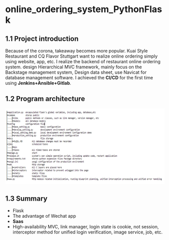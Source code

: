 # online_ordering_system_PythonFlask
## 1.1 Project introduction
Because of the corona, takeaway becomes more popular. Kuai Style Restaurant and CQ Flavor Stuttgart want to realize online ordering simply using website, app, etc. I realize the backend of restaurant online ordering system. design Hierarchical MVC framework, mainly focus on the Backstage management system, Design data sheet, use Navicat for database management software. I achieved the **CI/CD** for the first time using **Jenkins+Ansible+Gitlab**.

## 1.2 Program architecture
![image](https://github.com/chengkangck/online_ordering_system_PythonFlask/blob/main/images/code%20%20articture.png)

## 1.3 Summary

- Flask
- The advantage of Wechat app
- **Saas**
-  High-availability MVC, link manager, login state is cookie, not session, interceptor method for unified login verification, image service, job, etc.

